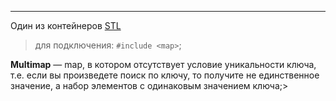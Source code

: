 ***
Один из контейнеров [STL](STL.md)
>для подключения: `#include <map>`;

**Multimap** — map, в котором отсутствует условие уникальности ключа, т.е. если вы произведете поиск по ключу, то получите не единственное значение, а набор элементов с одинаковым значением ключа;>	